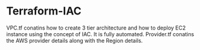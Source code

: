 # Terraform-IAC
VPC.tf conatins how to create 3 tier architecture and how to deploy EC2 instance using the concept of IAC. It is fully automated. 
Provider.tf conatins the AWS provider details along with the Region details. 
